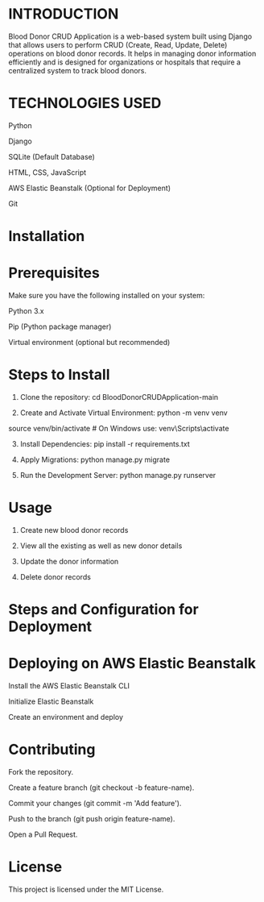 # INTRODUCTION

Blood Donor CRUD Application is a web-based system built using Django that allows users to perform CRUD (Create, Read, Update, Delete) operations on blood donor records. 
It helps in managing donor information efficiently and is designed for organizations or hospitals that require a centralized system to track blood donors.

# TECHNOLOGIES USED

Python

Django

SQLite (Default Database)

HTML, CSS, JavaScript

AWS Elastic Beanstalk (Optional for Deployment)

Git

# Installation

# Prerequisites

Make sure you have the following installed on your system:

Python 3.x

Pip (Python package manager)

Virtual environment (optional but recommended)

# Steps to Install

1. Clone the repository: cd BloodDonorCRUDApplication-main

2. Create and Activate Virtual Environment:  python -m venv venv

source venv/bin/activate  # On Windows use: venv\Scripts\activate

3. Install Dependencies: pip install -r requirements.txt

4. Apply Migrations: python manage.py migrate

5. Run the Development Server: python manage.py runserver 

# Usage

1. Create new blood donor records

2. View all the existing as well as new donor details

3. Update the donor information

4. Delete donor records

# Steps and Configuration for Deployment

# Deploying on AWS Elastic Beanstalk

Install the AWS Elastic Beanstalk CLI

Initialize Elastic Beanstalk

Create an environment and deploy

# Contributing

Fork the repository.

Create a feature branch (git checkout -b feature-name).

Commit your changes (git commit -m 'Add feature').

Push to the branch (git push origin feature-name).

Open a Pull Request.

# License

This project is licensed under the MIT License.
